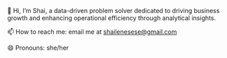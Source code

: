 👋 Hi, I’m Shai, a data-driven problem solver dedicated to driving business growth and enhancing operational efficiency through analytical insights.

📫 How to reach me: email me at shailenesese@gmail.com

😄 Pronouns: she/her
